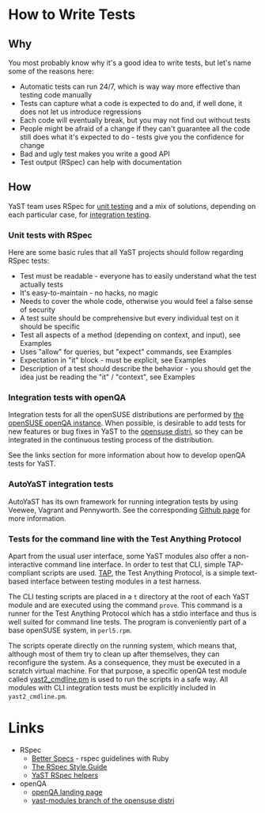 # How to Write Tests

## Why

You most probably know why it's a good idea to write tests, but let's name some
of the reasons here:

* Automatic tests can run 24/7, which is way way more effective than testing
  code manually
* Tests can capture what a code is expected to do and, if well done, it does not
  let us introduce regressions
* Each code will eventually break, but you may not find out without tests
* People might be afraid of a change if they can't guarantee all the code still
  does what it's expected to do - tests give you the confidence for change
* Bad and ugly test makes you write a good API
* Test output (RSpec) can help with documentation

## How

YaST team uses RSpec for [unit testing](https://en.wikipedia.org/wiki/Unit_testing)
and a mix of solutions, depending on each particular case, for
[integration testing](https://en.wikipedia.org/wiki/Integration_testing).

### Unit tests with RSpec

Here are some basic rules that all YaST projects should follow regarding RSpec
tests:

* Test must be readable - everyone has to easily understand what the test
  actually tests
* It's easy-to-maintain - no hacks, no magic
* Needs to cover the whole code, otherwise you would feel a false sense of
  security
* A test suite should be comprehensive but every individual test on it should
  be specific
* Test all aspects of a method (depending on context, and input), see Examples
* Uses "allow" for queries, but "expect" commands, see Examples
* Expectation in "it" block - must be explicit, see Examples
* Description of a test should describe the behavior - you should get the idea
  just be reading the "it" / "context", see Examples

### Integration tests with openQA

Integration tests for all the openSUSE distributions are performed by
[the openSUSE openQA instance](https://openqa.opensuse.org). When possible, is
desirable to add tests for new features or bug fixes in YaST to the
[opensuse distri](https://github.com/os-autoinst/os-autoinst-distri-opensuse),
so they can be integrated in the continuous testing process of the distribution.

See the links section for more information about how to develop openQA tests for
YaST.

### AutoYaST integration tests

AutoYaST has its own framework for running integration tests by using Veewee,
Vagrant and Pennyworth. See the corresponding
[Github page](https://github.com/yast/autoyast-integration-test) for more
information.

### Tests for the command line with the Test Anything Protocol

Apart from the usual user interface, some YaST modules also offer a
non-interactive command line interface. In order to test that CLI, simple
TAP-compliant scripts are used. [TAP](http://testanything.org/), the Test
Anything Protocol, is a simple text-based interface between testing modules
in a test harness.

The CLI testing scripts are placed in a `t` directory at the root of each
YaST module and are executed using the command `prove`. This command is a
runner for the Test Anything Protocol which has a stdio interface and thus
is well suited for command line tests. The program is conveniently part of
a base openSUSE system, in `perl5.rpm`.

The scripts operate directly on the running system, which means that, although
most of them try to clean up after themselves, they can reconfigure the system.
As a consequence, they must be executed in a scratch virtual machine. For that
purpose, a specific openQA test module called
[yast2_cmdline.pm](https://github.com/os-autoinst/os-autoinst-distri-opensuse/blob/master/tests/console/yast2_cmdline.pm)
is used to run the scripts in a safe way. All modules with CLI integration tests
must be explicitly included in `yast2_cmdline.pm`.

# Links

* RSpec
  * [Better Specs](http://betterspecs.org/) - rspec guidelines with Ruby
  * [The RSpec Style Guide](https://github.com/reachlocal/rspec-style-guide)
  * [YaST RSpec helpers](http://www.rubydoc.info/github/yast/yast-ruby-bindings#Testing)
* openQA
  * [openQA landing page](http://os-autoinst.github.io/openQA/)
  * [yast-modules branch of the opensuse distri](https://github.com/os-autoinst/os-autoinst-distri-opensuse/tree/yast-modules)
